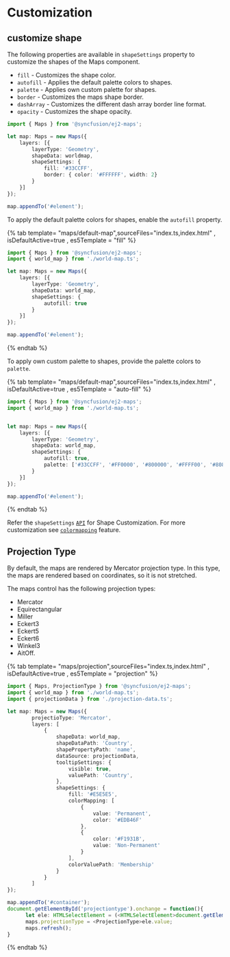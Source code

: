 # Customization

## customize shape

The following properties are available in `shapeSettings` property to customize the shapes of the Maps component.

* `fill` - Customizes the shape color.
* `autofill` - Applies the default palette colors to shapes.
* `palette` - Applies own custom palette for shapes.
* `border` - Customizes the maps shape border.
* `dashArray` - Customizes the different dash array border line format.
* `opacity` - Customizes the shape opacity.

```typescript
import { Maps } from '@syncfusion/ej2-maps';

let map: Maps = new Maps({
    layers: [{
        layerType: 'Geometry',
        shapeData: worldmap,
        shapeSettings: {
            fill: '#33CCFF',
            border: { color: '#FFFFFF', width: 2}
        }
    }]
});

map.appendTo('#element');
```

To apply the default palette colors for shapes, enable the `autofill` property.

{% tab template= "maps/default-map",sourceFiles="index.ts,index.html" , isDefaultActive=true , es5Template = "fill" %}

```typescript
import { Maps } from '@syncfusion/ej2-maps';
import { world_map } from './world-map.ts';

let map: Maps = new Maps({
    layers: [{
        layerType: 'Geometry',
        shapeData: world_map,
        shapeSettings: {
            autofill: true
        }
    }]
});

map.appendTo('#element');
```

{% endtab %}

To apply own custom palette to shapes, provide the palette colors to  `palette`.

{% tab template= "maps/default-map",sourceFiles="index.ts,index.html" , isDefaultActive=true , es5Template = "auto-fill" %}

```typescript
import { Maps } from '@syncfusion/ej2-maps';
import { world_map } from './world-map.ts';


let map: Maps = new Maps({
    layers: [{
        layerType: 'Geometry',
        shapeData: world_map,
        shapeSettings: {
            autofill: true,
            palette: ['#33CCFF', '#FF0000', '#800000', '#FFFF00', '#808000']
        }
    }]
});

map.appendTo('#element');
```

{% endtab %}

Refer the `shapeSettings` [`API`](../api/maps/shapeSettingsModel/) for Shape Customization.
For more customization see [`colormapping`](../maps/color-mapping/) feature.

## Projection Type

By default, the maps are rendered by Mercator projection type. In this type, the maps are rendered based on coordinates, so it is not stretched.

The maps control has the following projection types:

* Mercator
* Equirectangular
* Miller
* Eckert3
* Eckert5
* Eckert6
* Winkel3
* AitOff.

{% tab template= "maps/projection",sourceFiles="index.ts,index.html" , isDefaultActive=true , es5Template = "projection" %}

```typescript
import { Maps, ProjectionType } from '@syncfusion/ej2-maps';
import { world_map } from './world-map.ts';
import { projectionData } from './projection-data.ts';

let map: Maps = new Maps({
        projectioType: 'Mercator',
        layers: [
            {
                shapeData: world_map,
                shapeDataPath: 'Country',
                shapePropertyPath: 'name',
                dataSource: projectionData,
                tooltipSettings: {
                    visible: true,
                    valuePath: 'Country',
                },
                shapeSettings: {
                    fill: '#E5E5E5',
                    colorMapping: [
                        {
                            value: 'Permanent',
                            color: '#EDB46F'
                        },
                        {
                            color: '#F1931B',
                            value: 'Non-Permanent'
                        }
                    ],
                    colorValuePath: 'Membership'
                }
            }
        ]
});

map.appendTo('#container');
document.getElementById('projectiontype').onchange = function(){
      let ele: HTMLSelectElement = (<HTMLSelectElement>document.getElementById('projectiontype'))
      maps.projectionType = <ProjectionType>ele.value;
      maps.refresh();
}
```

{% endtab %}
